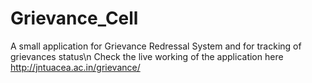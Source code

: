 # Grievance_Cell
A small application for Grievance Redressal System and for tracking of grievances status\n
Check the live working of the application here http://jntuacea.ac.in/grievance/
